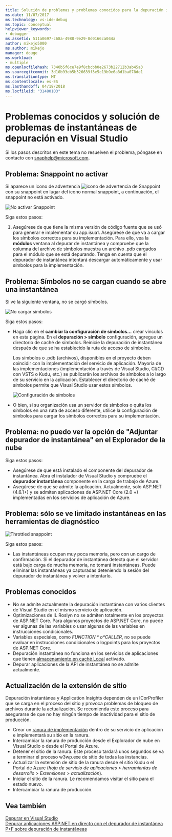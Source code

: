 ```yaml
---
title: Solución de problemas y problemas conocidos para la depuración instantánea | Documentos de Microsoft
ms.date: 11/07/2017
ms.technology: vs-ide-debug
ms.topic: conceptual
helpviewer_keywords:
- debugger
ms.assetid: 511a0697-c68a-4988-9e29-8d0166ca044a
author: mikejo5000
ms.author: mikejo
manager: douge
ms.workload:
- multiple
ms.openlocfilehash: 7340b5f6ce7e9f8cbcbb0e2673b22712b3ab45a3
ms.sourcegitcommit: 3d10b93eb5b326639f3e5c19b9e6a8d1ba078de1
ms.translationtype: MT
ms.contentlocale: es-ES
ms.lasthandoff: 04/18/2018
ms.locfileid: "31480103"
---
```

# <a name="troubleshooting-and-known-issues-for-snapshot-debugging-in-visual-studio"></a>Problemas conocidos y solución de problemas de instantáneas de depuración en Visual Studio

Si los pasos descritos en este tema no resuelven el problema, póngase en contacto con snaphelp@microsoft.com.

## <a name="issue-snappoint-does-not-turn-on"></a>Problema: Snappoint no activar

Si aparece un icono de advertencia ![icono de advertencia de Snappoint](../debugger/media/snapshot-troubleshooting-snappoint-warning-icon.png "icono de advertencia Snappoint") con su snappoint en lugar del icono normal snappoint, a continuación, el snappoint no está activado.

![No activar Snappoint](../debugger/media/snapshot-troubleshooting-dont-turn-on.png "Snappoint no activar")

Siga estos pasos:

1. Asegúrese de que tiene la misma versión de código fuente que se usó para generar e implementar su app.isua1. Asegúrese de que va a cargar los símbolos correctos para su implementación. Para ello, vea la **módulos** ventana al depurar de instantánea y compruebe que la columna del archivo de símbolos muestra un archivo .pdb cargados para el módulo que se está depurando. Tenga en cuenta que el depurador de instantánea intentará descargar automáticamente y usar símbolos para la implementación.

## <a name="issue-symbols-do-not-load-when-i-open-a-snapshot"></a>Problema: Símbolos no se cargan cuando se abre una instantánea

Si ve la siguiente ventana, no se cargó símbolos.

![No cargar símbolos](../debugger/media/snapshot-troubleshooting-symbols-wont-load.png "no cargar símbolos")

Siga estos pasos:

- Haga clic en el **cambiar la configuración de símbolos...** crear vínculos en esta página. En el **depuración > símbolo** configuración, agregue un directorio de caché de símbolos. Reinicie la depuración de instantánea después de que se ha establecido la ruta de acceso de símbolos.

   Los símbolos o .pdb (archivos), disponibles en el proyecto deben coincidir con la implementación del servicio de aplicación. Mayoría de las implementaciones (implementación a través de Visual Studio, CI/CD con VSTS o Kudu, etc.) se publicarán los archivos de símbolos a lo largo de su servicio en la aplicación. Establecer el directorio de caché de símbolos permite que Visual Studio usar estos símbolos.

   ![Configuración de símbolos](../debugger/media/snapshot-troubleshooting-symbol-settings.png "configuración de símbolos")

- O bien, si su organización usa un servidor de símbolos o quita los símbolos en una ruta de acceso diferente, utilice la configuración de símbolos para cargar los símbolos correctos para su implementación.

## <a name="issue-i-cannot-see-the-attach-snapshot-debugger-option-in-the-cloud-explorer"></a>Problema: no puedo ver la opción de "Adjuntar depurador de instantánea" en el Explorador de la nube

Siga estos pasos:

- Asegúrese de que está instalado el componente del depurador de instantánea. Abra el instalador de Visual Studio y compruebe el **depurador instantánea** componente en la carga de trabajo de Azure.
- Asegúrese de que se admite la aplicación. Actualmente, solo ASP.NET (4.6.1+) y se admiten aplicaciones de ASP.NET Core (2.0 +) implementadas en los servicios de aplicación de Azure.

## <a name="issue-i-only-see-throttled-snapshots-in-the-diagnostic-tools"></a>Problema: sólo se ve limitado instantáneas en las herramientas de diagnóstico

![Throttled snappoint](../debugger/media/snapshot-troubleshooting-throttled-snapshots.png "limitadas snappoint")

Siga estos pasos:

- Las instantáneas ocupan muy poca memoria, pero con un cargo de confirmación. Si el depurador de instantánea detecta que el servidor está bajo carga de mucha memoria, no tomará instantáneas. Puede eliminar las instantáneas ya capturadas deteniendo la sesión del depurador de instantánea y volver a intentarlo.

## <a name="known-issues"></a>Problemas conocidos

- No se admite actualmente la depuración instantánea con varios clientes de Visual Studio en el mismo servicio de aplicación.
- Optimizaciones de IL Roslyn no se admiten totalmente en los proyectos de ASP.NET Core. Para algunos proyectos de ASP.NET Core, no puede ver algunas de las variables o usar algunas de las variables en instrucciones condicionales. 
- Variables especiales, como *$FUNCTION* o *$CALLER*, no se puede evaluar en instrucciones condicionales o logpoints para los proyectos de ASP.NET Core.
- Depuración instantánea no funciona en los servicios de aplicaciones que tienen [almacenamiento en caché Local](/azure/app-service/app-service-local-cache) activado.
- Depurar aplicaciones de la API de instantánea no se admite actualmente.

## <a name="site-extension-upgrade"></a>Actualización de la extensión de sitio

Depuración instantánea y Application Insights dependen de un ICorProfiler que se carga en el proceso del sitio y provoca problemas de bloqueo de archivos durante la actualización. Se recomienda este proceso para asegurarse de que no hay ningún tiempo de inactividad para el sitio de producción.

- Crear un [ranura de implementación](/azure/app-service/web-sites-staged-publishing) dentro de su servicio de aplicación e implementará su sitio en la ranura.
- Intercambiar la ranura de producción desde el Explorador de nube en Visual Studio o desde el Portal de Azure.
- Detener el sitio de la ranura. Este proceso tardará unos segundos se va a terminar el proceso w3wp.exe de sitio de todas las instancias.
- Actualizar la extensión de sitio de la ranura desde el sitio Kudu o el Portal de Azure (*hoja de servicio de aplicaciones > herramientas de desarrollo > Extensiones > actualización*).
- Iniciar el sitio de la ranura. Le recomendamos visitar el sitio para el estado nuevo.
- Intercambiar la ranura de producción.

## <a name="see-also"></a>Vea también

[Depurar en Visual Studio](../debugger/index.md)  
[Depurar aplicaciones ASP.NET en directo con el depurador de instantánea](../debugger/debug-live-azure-applications.md)  
[P+F sobre depuración de instantáneas](../debugger/debug-live-azure-apps-faq.md)  
